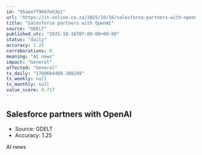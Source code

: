 ```yaml
---
id: "95aeeff9047eb3e1"
url: "https://it-online.co.za/2025/10/16/salesforce-partners-with-openai/"
title: "Salesforce partners with OpenAI"
source: "GDELT"
published_utc: "2025-10-16T07:00:00+00:00"
status: "daily"
accuracy: 1.25
corroborations: 0
meaning: "AI news"
impact: "General"
affected: "General"
ts_daily: "1760604488.380249"
ts_weekly: null
ts_monthly: null
value_score: 0.717
---
```

## Salesforce partners with OpenAI

- Source: GDELT
- Accuracy: 1.25

AI news
